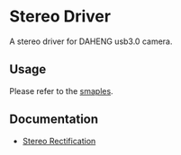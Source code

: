 # Stereo Driver

A stereo driver for DAHENG usb3.0 camera.

## Usage

Please refer to the [smaples](smaple/).

## Documentation

* [Stereo Rectification](./doc/StereoRectify.md)